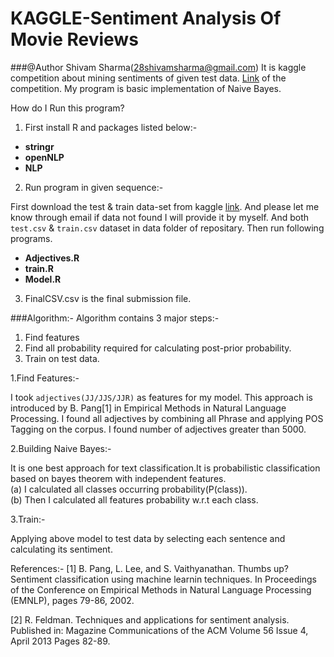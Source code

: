 KAGGLE-Sentiment Analysis Of Movie Reviews
==========================================

###@Author Shivam Sharma(28shivamsharma@gmail.com)
It is kaggle competition about mining sentiments of given test data. [Link](http://www.kaggle.com/c/sentiment-analysis-on-movie-reviews) of the competition. My program is basic implementation of Naive Bayes.

How do I Run this program?

1. First install R and packages listed below:-
 - **stringr**
 - **openNLP**
 - **NLP**

2. Run program in given sequence:-

First download the test & train data-set from kaggle [link](http://www.kaggle.com/c/sentiment-analysis-on-movie-reviews/data). And please let me know through email if data not found I will provide it by myself. And both `test.csv` & `train.csv` dataset in data folder of repositary. Then run following programs.
 - **Adjectives.R**
 - **train.R**
 - **Model.R**

3. FinalCSV.csv is the final submission file.

###Algorithm:-
Algorithm contains 3 major steps:-

1. Find features
2. Find all probability required for calculating post-prior probability.
3. Train on test data.

1.Find Features:-

I took `adjectives(JJ/JJS/JJR)` as features for my model. This approach is introduced by B. Pang[1] in 
Empirical Methods in Natural Language Processing. I found all adjectives by combining all Phrase and
applying POS Tagging on the corpus. I found number of adjectives greater than 5000.

2.Building Naive Bayes:-

It is one best approach for text classification.It is probabilistic classification based on bayes
theorem with independent features.<br>
(a)  I calculated all classes occurring probability(P(class)).<br>
(b)  Then I calculated all features probability w.r.t each class.<br>

3.Train:-

Applying above model to test data by selecting each sentence and calculating its sentiment.


References:-
[1] B. Pang, L. Lee, and S. Vaithyanathan. Thumbs up?Sentiment classification using machine learnin techniques. In Proceedings of the Conference on Empirical Methods in Natural Language Processing (EMNLP), pages 79-86, 2002. 

[2] R. Feldman. Techniques and applications for sentiment analysis. Published in:  Magazine Communications of the ACM Volume 56 Issue 4, April 2013 Pages 82-89.